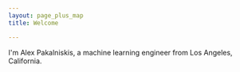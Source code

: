 ```yaml
---
layout: page_plus_map
title: Welcome

---
```


I'm Alex Pakalniskis, a machine learning engineer from Los Angeles, California.
